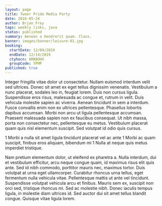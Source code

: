 ```yaml
---
layout: page
title: Twoer Pride Media Party
date: 2016-05-24
author: Brian Frey
tags: weekly links, java
status: published
summary: Aenean a hendrerit quam. Class.
banner: images/banner/leisure-01.jpg
booking:
  startDate: 12/09/2019
  endDate: 12/14/2019
  ctyhocn: AMABOHX
  groupCode: TPMP
published: true
---
```

Integer fringilla vitae dolor ut consectetur. Nullam euismod interdum velit sed ultrices. Donec sit amet ex eget tellus dignissim venenatis. Vestibulum a nunc placerat, sodales leo in, feugiat lorem. Duis non cursus ligula. Suspendisse eros risus, malesuada ac congue et, rutrum in velit. Duis vehicula molestie sapien ac viverra.
Aenean tincidunt in sem a interdum. Fusce convallis enim non ex ultrices pellentesque. Phasellus lobortis dapibus accumsan. Morbi non arcu ut ligula pellentesque accumsan. Praesent malesuada sapien non ex faucibus consequat. Ut nibh massa, porta non consectetur nec, pellentesque eu metus. Vestibulum placerat quam quis nisl elementum suscipit. Sed volutpat id odio quis cursus.

1 Morbi a nulla sit amet ligula tincidunt placerat vel ac ante
1 Morbi ac quam suscipit, finibus eros aliquam, bibendum mi
1 Nulla at neque quis metus imperdiet tristique.

Nam pretium elementum dolor, ut eleifend ex pharetra a. Nulla interdum, dui et vestibulum efficitur, arcu neque congue quam, id maximus risus elit quis ante. Sed id nibh commodo, porttitor mauris nec, maximus tortor. Duis volutpat at urna eget ullamcorper. Curabitur rhoncus urna tellus, eget fermentum nulla vehicula vitae. Pellentesque mattis ut ante vel tincidunt. Suspendisse volutpat vehicula arcu et finibus. Mauris sem ex, suscipit non orci sed, tristique rhoncus mi. Sed ac molestie nibh. Donec iaculis tempus ligula, in molestie diam ultrices id. Sed auctor dui sit amet tellus blandit congue. Quisque vitae ligula lorem.

